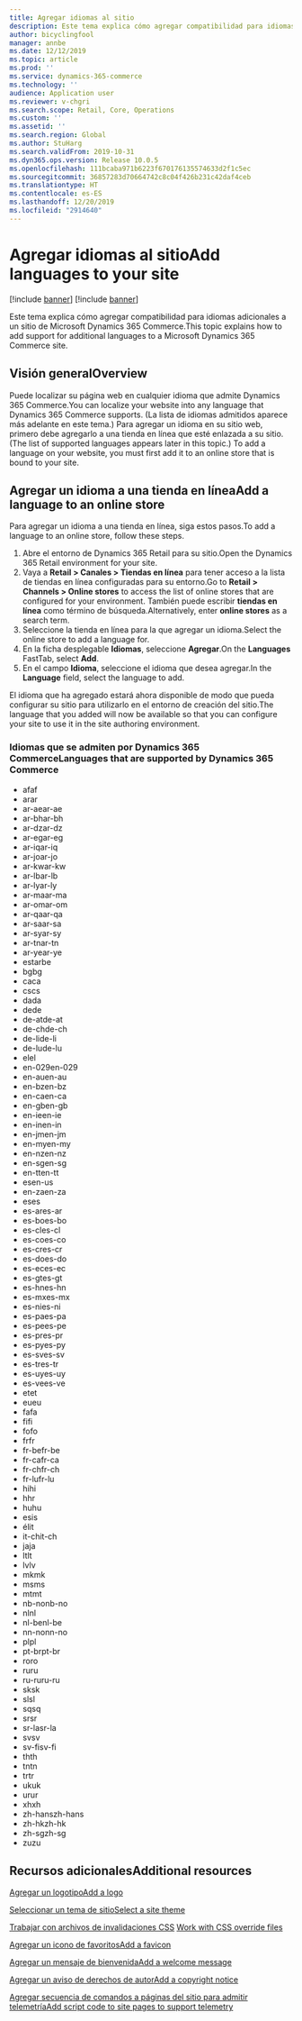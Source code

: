 ```yaml
---
title: Agregar idiomas al sitio
description: Este tema explica cómo agregar compatibilidad para idiomas adicionales a un sitio de Microsoft Dynamics 365 Commerce.
author: bicyclingfool
manager: annbe
ms.date: 12/12/2019
ms.topic: article
ms.prod: ''
ms.service: dynamics-365-commerce
ms.technology: ''
audience: Application user
ms.reviewer: v-chgri
ms.search.scope: Retail, Core, Operations
ms.custom: ''
ms.assetid: ''
ms.search.region: Global
ms.author: StuHarg
ms.search.validFrom: 2019-10-31
ms.dyn365.ops.version: Release 10.0.5
ms.openlocfilehash: 111bcaba971b6223f670176135574633d2f1c5ec
ms.sourcegitcommit: 36857283d70664742c8c04f426b231c42daf4ceb
ms.translationtype: HT
ms.contentlocale: es-ES
ms.lasthandoff: 12/20/2019
ms.locfileid: "2914640"
---
```

# <a name="add-languages-to-your-site"></a><span data-ttu-id="dd2d5-103">Agregar idiomas al sitio</span><span class="sxs-lookup"><span data-stu-id="dd2d5-103">Add languages to your site</span></span>

[!include [banner](includes/preview-banner.md)]
[!include [banner](includes/banner.md)]

<span data-ttu-id="dd2d5-104">Este tema explica cómo agregar compatibilidad para idiomas adicionales a un sitio de Microsoft Dynamics 365 Commerce.</span><span class="sxs-lookup"><span data-stu-id="dd2d5-104">This topic explains how to add support for additional languages to a Microsoft Dynamics 365 Commerce site.</span></span>

## <a name="overview"></a><span data-ttu-id="dd2d5-105">Visión general</span><span class="sxs-lookup"><span data-stu-id="dd2d5-105">Overview</span></span>

<span data-ttu-id="dd2d5-106">Puede localizar su página web en cualquier idioma que admite Dynamics 365 Commerce.</span><span class="sxs-lookup"><span data-stu-id="dd2d5-106">You can localize your website into any language that Dynamics 365 Commerce supports.</span></span> <span data-ttu-id="dd2d5-107">(La lista de idiomas admitidos aparece más adelante en este tema.) Para agregar un idioma en su sitio web, primero debe agregarlo a una tienda en línea que esté enlazada a su sitio.</span><span class="sxs-lookup"><span data-stu-id="dd2d5-107">(The list of supported languages appears later in this topic.) To add a language on your website, you must first add it to an online store that is bound to your site.</span></span>

## <a name="add-a-language-to-an-online-store"></a><span data-ttu-id="dd2d5-108">Agregar un idioma a una tienda en línea</span><span class="sxs-lookup"><span data-stu-id="dd2d5-108">Add a language to an online store</span></span>

<span data-ttu-id="dd2d5-109">Para agregar un idioma a una tienda en línea, siga estos pasos.</span><span class="sxs-lookup"><span data-stu-id="dd2d5-109">To add a language to an online store, follow these steps.</span></span>

1. <span data-ttu-id="dd2d5-110">Abre el entorno de Dynamics 365 Retail para su sitio.</span><span class="sxs-lookup"><span data-stu-id="dd2d5-110">Open the Dynamics 365 Retail environment for your site.</span></span>
1. <span data-ttu-id="dd2d5-111">Vaya a **Retail \> Canales \> Tiendas en línea** para tener acceso a la lista de tiendas en línea configuradas para su entorno.</span><span class="sxs-lookup"><span data-stu-id="dd2d5-111">Go to **Retail \> Channels \> Online stores** to access the list of online stores that are configured for your environment.</span></span> <span data-ttu-id="dd2d5-112">También puede escribir **tiendas en línea** como término de búsqueda.</span><span class="sxs-lookup"><span data-stu-id="dd2d5-112">Alternatively, enter **online stores** as a search term.</span></span>
1. <span data-ttu-id="dd2d5-113">Seleccione la tienda en línea para la que agregar un idioma.</span><span class="sxs-lookup"><span data-stu-id="dd2d5-113">Select the online store to add a language for.</span></span>
1. <span data-ttu-id="dd2d5-114">En la ficha desplegable **Idiomas**, seleccione **Agregar**.</span><span class="sxs-lookup"><span data-stu-id="dd2d5-114">On the **Languages** FastTab, select **Add**.</span></span>
1. <span data-ttu-id="dd2d5-115">En el campo **Idioma**, seleccione el idioma que desea agregar.</span><span class="sxs-lookup"><span data-stu-id="dd2d5-115">In the **Language** field, select the language to add.</span></span>

<span data-ttu-id="dd2d5-116">El idioma que ha agregado estará ahora disponible de modo que pueda configurar su sitio para utilizarlo en el entorno de creación del sitio.</span><span class="sxs-lookup"><span data-stu-id="dd2d5-116">The language that you added will now be available so that you can configure your site to use it in the site authoring environment.</span></span>

### <a name="languages-that-are-supported-by-dynamics-365-commerce"></a><span data-ttu-id="dd2d5-117">Idiomas que se admiten por Dynamics 365 Commerce</span><span class="sxs-lookup"><span data-stu-id="dd2d5-117">Languages that are supported by Dynamics 365 Commerce</span></span>

- <span data-ttu-id="dd2d5-118">af</span><span class="sxs-lookup"><span data-stu-id="dd2d5-118">af</span></span>
- <span data-ttu-id="dd2d5-119">ar</span><span class="sxs-lookup"><span data-stu-id="dd2d5-119">ar</span></span>
- <span data-ttu-id="dd2d5-120">ar-ae</span><span class="sxs-lookup"><span data-stu-id="dd2d5-120">ar-ae</span></span>
- <span data-ttu-id="dd2d5-121">ar-bh</span><span class="sxs-lookup"><span data-stu-id="dd2d5-121">ar-bh</span></span>
- <span data-ttu-id="dd2d5-122">ar-dz</span><span class="sxs-lookup"><span data-stu-id="dd2d5-122">ar-dz</span></span>
- <span data-ttu-id="dd2d5-123">ar-eg</span><span class="sxs-lookup"><span data-stu-id="dd2d5-123">ar-eg</span></span>
- <span data-ttu-id="dd2d5-124">ar-iq</span><span class="sxs-lookup"><span data-stu-id="dd2d5-124">ar-iq</span></span>
- <span data-ttu-id="dd2d5-125">ar-jo</span><span class="sxs-lookup"><span data-stu-id="dd2d5-125">ar-jo</span></span>
- <span data-ttu-id="dd2d5-126">ar-kw</span><span class="sxs-lookup"><span data-stu-id="dd2d5-126">ar-kw</span></span>
- <span data-ttu-id="dd2d5-127">ar-lb</span><span class="sxs-lookup"><span data-stu-id="dd2d5-127">ar-lb</span></span>
- <span data-ttu-id="dd2d5-128">ar-ly</span><span class="sxs-lookup"><span data-stu-id="dd2d5-128">ar-ly</span></span>
- <span data-ttu-id="dd2d5-129">ar-ma</span><span class="sxs-lookup"><span data-stu-id="dd2d5-129">ar-ma</span></span>
- <span data-ttu-id="dd2d5-130">ar-om</span><span class="sxs-lookup"><span data-stu-id="dd2d5-130">ar-om</span></span>
- <span data-ttu-id="dd2d5-131">ar-qa</span><span class="sxs-lookup"><span data-stu-id="dd2d5-131">ar-qa</span></span>
- <span data-ttu-id="dd2d5-132">ar-sa</span><span class="sxs-lookup"><span data-stu-id="dd2d5-132">ar-sa</span></span>
- <span data-ttu-id="dd2d5-133">ar-sy</span><span class="sxs-lookup"><span data-stu-id="dd2d5-133">ar-sy</span></span>
- <span data-ttu-id="dd2d5-134">ar-tn</span><span class="sxs-lookup"><span data-stu-id="dd2d5-134">ar-tn</span></span>
- <span data-ttu-id="dd2d5-135">ar-ye</span><span class="sxs-lookup"><span data-stu-id="dd2d5-135">ar-ye</span></span>
- <span data-ttu-id="dd2d5-136">estar</span><span class="sxs-lookup"><span data-stu-id="dd2d5-136">be</span></span>
- <span data-ttu-id="dd2d5-137">bg</span><span class="sxs-lookup"><span data-stu-id="dd2d5-137">bg</span></span>
- <span data-ttu-id="dd2d5-138">ca</span><span class="sxs-lookup"><span data-stu-id="dd2d5-138">ca</span></span>
- <span data-ttu-id="dd2d5-139">cs</span><span class="sxs-lookup"><span data-stu-id="dd2d5-139">cs</span></span>
- <span data-ttu-id="dd2d5-140">da</span><span class="sxs-lookup"><span data-stu-id="dd2d5-140">da</span></span>
- <span data-ttu-id="dd2d5-141">de</span><span class="sxs-lookup"><span data-stu-id="dd2d5-141">de</span></span>
- <span data-ttu-id="dd2d5-142">de-at</span><span class="sxs-lookup"><span data-stu-id="dd2d5-142">de-at</span></span>
- <span data-ttu-id="dd2d5-143">de-ch</span><span class="sxs-lookup"><span data-stu-id="dd2d5-143">de-ch</span></span>
- <span data-ttu-id="dd2d5-144">de-li</span><span class="sxs-lookup"><span data-stu-id="dd2d5-144">de-li</span></span>
- <span data-ttu-id="dd2d5-145">de-lu</span><span class="sxs-lookup"><span data-stu-id="dd2d5-145">de-lu</span></span>
- <span data-ttu-id="dd2d5-146">el</span><span class="sxs-lookup"><span data-stu-id="dd2d5-146">el</span></span>
- <span data-ttu-id="dd2d5-147">en-029</span><span class="sxs-lookup"><span data-stu-id="dd2d5-147">en-029</span></span>
- <span data-ttu-id="dd2d5-148">en-au</span><span class="sxs-lookup"><span data-stu-id="dd2d5-148">en-au</span></span>
- <span data-ttu-id="dd2d5-149">en-bz</span><span class="sxs-lookup"><span data-stu-id="dd2d5-149">en-bz</span></span>
- <span data-ttu-id="dd2d5-150">en-ca</span><span class="sxs-lookup"><span data-stu-id="dd2d5-150">en-ca</span></span>
- <span data-ttu-id="dd2d5-151">en-gb</span><span class="sxs-lookup"><span data-stu-id="dd2d5-151">en-gb</span></span>
- <span data-ttu-id="dd2d5-152">en-ie</span><span class="sxs-lookup"><span data-stu-id="dd2d5-152">en-ie</span></span>
- <span data-ttu-id="dd2d5-153">en-in</span><span class="sxs-lookup"><span data-stu-id="dd2d5-153">en-in</span></span>
- <span data-ttu-id="dd2d5-154">en-jm</span><span class="sxs-lookup"><span data-stu-id="dd2d5-154">en-jm</span></span>
- <span data-ttu-id="dd2d5-155">en-my</span><span class="sxs-lookup"><span data-stu-id="dd2d5-155">en-my</span></span>
- <span data-ttu-id="dd2d5-156">en-nz</span><span class="sxs-lookup"><span data-stu-id="dd2d5-156">en-nz</span></span>
- <span data-ttu-id="dd2d5-157">en-sg</span><span class="sxs-lookup"><span data-stu-id="dd2d5-157">en-sg</span></span>
- <span data-ttu-id="dd2d5-158">en-tt</span><span class="sxs-lookup"><span data-stu-id="dd2d5-158">en-tt</span></span>
- <span data-ttu-id="dd2d5-159">es</span><span class="sxs-lookup"><span data-stu-id="dd2d5-159">en-us</span></span>
- <span data-ttu-id="dd2d5-160">en-za</span><span class="sxs-lookup"><span data-stu-id="dd2d5-160">en-za</span></span>
- <span data-ttu-id="dd2d5-161">es</span><span class="sxs-lookup"><span data-stu-id="dd2d5-161">es</span></span>
- <span data-ttu-id="dd2d5-162">es-ar</span><span class="sxs-lookup"><span data-stu-id="dd2d5-162">es-ar</span></span>
- <span data-ttu-id="dd2d5-163">es-bo</span><span class="sxs-lookup"><span data-stu-id="dd2d5-163">es-bo</span></span>
- <span data-ttu-id="dd2d5-164">es-cl</span><span class="sxs-lookup"><span data-stu-id="dd2d5-164">es-cl</span></span>
- <span data-ttu-id="dd2d5-165">es-co</span><span class="sxs-lookup"><span data-stu-id="dd2d5-165">es-co</span></span>
- <span data-ttu-id="dd2d5-166">es-cr</span><span class="sxs-lookup"><span data-stu-id="dd2d5-166">es-cr</span></span>
- <span data-ttu-id="dd2d5-167">es-do</span><span class="sxs-lookup"><span data-stu-id="dd2d5-167">es-do</span></span>
- <span data-ttu-id="dd2d5-168">es-ec</span><span class="sxs-lookup"><span data-stu-id="dd2d5-168">es-ec</span></span>
- <span data-ttu-id="dd2d5-169">es-gt</span><span class="sxs-lookup"><span data-stu-id="dd2d5-169">es-gt</span></span>
- <span data-ttu-id="dd2d5-170">es-hn</span><span class="sxs-lookup"><span data-stu-id="dd2d5-170">es-hn</span></span>
- <span data-ttu-id="dd2d5-171">es-mx</span><span class="sxs-lookup"><span data-stu-id="dd2d5-171">es-mx</span></span>
- <span data-ttu-id="dd2d5-172">es-ni</span><span class="sxs-lookup"><span data-stu-id="dd2d5-172">es-ni</span></span>
- <span data-ttu-id="dd2d5-173">es-pa</span><span class="sxs-lookup"><span data-stu-id="dd2d5-173">es-pa</span></span>
- <span data-ttu-id="dd2d5-174">es-pe</span><span class="sxs-lookup"><span data-stu-id="dd2d5-174">es-pe</span></span>
- <span data-ttu-id="dd2d5-175">es-pr</span><span class="sxs-lookup"><span data-stu-id="dd2d5-175">es-pr</span></span>
- <span data-ttu-id="dd2d5-176">es-py</span><span class="sxs-lookup"><span data-stu-id="dd2d5-176">es-py</span></span>
- <span data-ttu-id="dd2d5-177">es-sv</span><span class="sxs-lookup"><span data-stu-id="dd2d5-177">es-sv</span></span>
- <span data-ttu-id="dd2d5-178">es-tr</span><span class="sxs-lookup"><span data-stu-id="dd2d5-178">es-tr</span></span>
- <span data-ttu-id="dd2d5-179">es-uy</span><span class="sxs-lookup"><span data-stu-id="dd2d5-179">es-uy</span></span>
- <span data-ttu-id="dd2d5-180">es-ve</span><span class="sxs-lookup"><span data-stu-id="dd2d5-180">es-ve</span></span>
- <span data-ttu-id="dd2d5-181">et</span><span class="sxs-lookup"><span data-stu-id="dd2d5-181">et</span></span>
- <span data-ttu-id="dd2d5-182">eu</span><span class="sxs-lookup"><span data-stu-id="dd2d5-182">eu</span></span>
- <span data-ttu-id="dd2d5-183">fa</span><span class="sxs-lookup"><span data-stu-id="dd2d5-183">fa</span></span>
- <span data-ttu-id="dd2d5-184">fi</span><span class="sxs-lookup"><span data-stu-id="dd2d5-184">fi</span></span>
- <span data-ttu-id="dd2d5-185">fo</span><span class="sxs-lookup"><span data-stu-id="dd2d5-185">fo</span></span>
- <span data-ttu-id="dd2d5-186">fr</span><span class="sxs-lookup"><span data-stu-id="dd2d5-186">fr</span></span>
- <span data-ttu-id="dd2d5-187">fr-be</span><span class="sxs-lookup"><span data-stu-id="dd2d5-187">fr-be</span></span>
- <span data-ttu-id="dd2d5-188">fr-ca</span><span class="sxs-lookup"><span data-stu-id="dd2d5-188">fr-ca</span></span>
- <span data-ttu-id="dd2d5-189">fr-ch</span><span class="sxs-lookup"><span data-stu-id="dd2d5-189">fr-ch</span></span>
- <span data-ttu-id="dd2d5-190">fr-lu</span><span class="sxs-lookup"><span data-stu-id="dd2d5-190">fr-lu</span></span>
- <span data-ttu-id="dd2d5-191">hi</span><span class="sxs-lookup"><span data-stu-id="dd2d5-191">hi</span></span>
- <span data-ttu-id="dd2d5-192">h</span><span class="sxs-lookup"><span data-stu-id="dd2d5-192">hr</span></span>
- <span data-ttu-id="dd2d5-193">hu</span><span class="sxs-lookup"><span data-stu-id="dd2d5-193">hu</span></span>
- <span data-ttu-id="dd2d5-194">es</span><span class="sxs-lookup"><span data-stu-id="dd2d5-194">is</span></span>
- <span data-ttu-id="dd2d5-195">él</span><span class="sxs-lookup"><span data-stu-id="dd2d5-195">it</span></span>
- <span data-ttu-id="dd2d5-196">it-ch</span><span class="sxs-lookup"><span data-stu-id="dd2d5-196">it-ch</span></span>
- <span data-ttu-id="dd2d5-197">ja</span><span class="sxs-lookup"><span data-stu-id="dd2d5-197">ja</span></span>
- <span data-ttu-id="dd2d5-198">lt</span><span class="sxs-lookup"><span data-stu-id="dd2d5-198">lt</span></span>
- <span data-ttu-id="dd2d5-199">lv</span><span class="sxs-lookup"><span data-stu-id="dd2d5-199">lv</span></span>
- <span data-ttu-id="dd2d5-200">mk</span><span class="sxs-lookup"><span data-stu-id="dd2d5-200">mk</span></span>
- <span data-ttu-id="dd2d5-201">ms</span><span class="sxs-lookup"><span data-stu-id="dd2d5-201">ms</span></span>
- <span data-ttu-id="dd2d5-202">mt</span><span class="sxs-lookup"><span data-stu-id="dd2d5-202">mt</span></span>
- <span data-ttu-id="dd2d5-203">nb-no</span><span class="sxs-lookup"><span data-stu-id="dd2d5-203">nb-no</span></span>
- <span data-ttu-id="dd2d5-204">nl</span><span class="sxs-lookup"><span data-stu-id="dd2d5-204">nl</span></span>
- <span data-ttu-id="dd2d5-205">nl-be</span><span class="sxs-lookup"><span data-stu-id="dd2d5-205">nl-be</span></span>
- <span data-ttu-id="dd2d5-206">nn-no</span><span class="sxs-lookup"><span data-stu-id="dd2d5-206">nn-no</span></span>
- <span data-ttu-id="dd2d5-207">pl</span><span class="sxs-lookup"><span data-stu-id="dd2d5-207">pl</span></span>
- <span data-ttu-id="dd2d5-208">pt-br</span><span class="sxs-lookup"><span data-stu-id="dd2d5-208">pt-br</span></span>
- <span data-ttu-id="dd2d5-209">ro</span><span class="sxs-lookup"><span data-stu-id="dd2d5-209">ro</span></span>
- <span data-ttu-id="dd2d5-210">ru</span><span class="sxs-lookup"><span data-stu-id="dd2d5-210">ru</span></span>
- <span data-ttu-id="dd2d5-211">ru-ru</span><span class="sxs-lookup"><span data-stu-id="dd2d5-211">ru-ru</span></span>
- <span data-ttu-id="dd2d5-212">sk</span><span class="sxs-lookup"><span data-stu-id="dd2d5-212">sk</span></span>
- <span data-ttu-id="dd2d5-213">sl</span><span class="sxs-lookup"><span data-stu-id="dd2d5-213">sl</span></span>
- <span data-ttu-id="dd2d5-214">sq</span><span class="sxs-lookup"><span data-stu-id="dd2d5-214">sq</span></span>
- <span data-ttu-id="dd2d5-215">sr</span><span class="sxs-lookup"><span data-stu-id="dd2d5-215">sr</span></span>
- <span data-ttu-id="dd2d5-216">sr-la</span><span class="sxs-lookup"><span data-stu-id="dd2d5-216">sr-la</span></span>
- <span data-ttu-id="dd2d5-217">sv</span><span class="sxs-lookup"><span data-stu-id="dd2d5-217">sv</span></span>
- <span data-ttu-id="dd2d5-218">sv-fi</span><span class="sxs-lookup"><span data-stu-id="dd2d5-218">sv-fi</span></span>
- <span data-ttu-id="dd2d5-219">th</span><span class="sxs-lookup"><span data-stu-id="dd2d5-219">th</span></span>
- <span data-ttu-id="dd2d5-220">tn</span><span class="sxs-lookup"><span data-stu-id="dd2d5-220">tn</span></span>
- <span data-ttu-id="dd2d5-221">tr</span><span class="sxs-lookup"><span data-stu-id="dd2d5-221">tr</span></span>
- <span data-ttu-id="dd2d5-222">uk</span><span class="sxs-lookup"><span data-stu-id="dd2d5-222">uk</span></span>
- <span data-ttu-id="dd2d5-223">ur</span><span class="sxs-lookup"><span data-stu-id="dd2d5-223">ur</span></span>
- <span data-ttu-id="dd2d5-224">xh</span><span class="sxs-lookup"><span data-stu-id="dd2d5-224">xh</span></span>
- <span data-ttu-id="dd2d5-225">zh-hans</span><span class="sxs-lookup"><span data-stu-id="dd2d5-225">zh-hans</span></span>
- <span data-ttu-id="dd2d5-226">zh-hk</span><span class="sxs-lookup"><span data-stu-id="dd2d5-226">zh-hk</span></span>
- <span data-ttu-id="dd2d5-227">zh-sg</span><span class="sxs-lookup"><span data-stu-id="dd2d5-227">zh-sg</span></span>
- <span data-ttu-id="dd2d5-228">zu</span><span class="sxs-lookup"><span data-stu-id="dd2d5-228">zu</span></span>

## <a name="additional-resources"></a><span data-ttu-id="dd2d5-229">Recursos adicionales</span><span class="sxs-lookup"><span data-stu-id="dd2d5-229">Additional resources</span></span>

[<span data-ttu-id="dd2d5-230">Agregar un logotipo</span><span class="sxs-lookup"><span data-stu-id="dd2d5-230">Add a logo</span></span>](add-logo.md)

[<span data-ttu-id="dd2d5-231">Seleccionar un tema de sitio</span><span class="sxs-lookup"><span data-stu-id="dd2d5-231">Select a site theme</span></span>](select-site-theme.md)

<span data-ttu-id="dd2d5-232">[Trabajar con archivos de invalidaciones CSS](css-override-files.md) </span><span class="sxs-lookup"><span data-stu-id="dd2d5-232">[Work with CSS override files](css-override-files.md)</span></span>

[<span data-ttu-id="dd2d5-233">Agregar un icono de favoritos</span><span class="sxs-lookup"><span data-stu-id="dd2d5-233">Add a favicon</span></span>](add-favicon.md)

[<span data-ttu-id="dd2d5-234">Agregar un mensaje de bienvenida</span><span class="sxs-lookup"><span data-stu-id="dd2d5-234">Add a welcome message</span></span>](add-welcome-message.md)

[<span data-ttu-id="dd2d5-235">Agregar un aviso de derechos de autor</span><span class="sxs-lookup"><span data-stu-id="dd2d5-235">Add a copyright notice</span></span>](add-copyright-notice.md)

[<span data-ttu-id="dd2d5-236">Agregar secuencia de comandos a páginas del sitio para admitir telemetría</span><span class="sxs-lookup"><span data-stu-id="dd2d5-236">Add script code to site pages to support telemetry</span></span>](add-telemetry.md)
